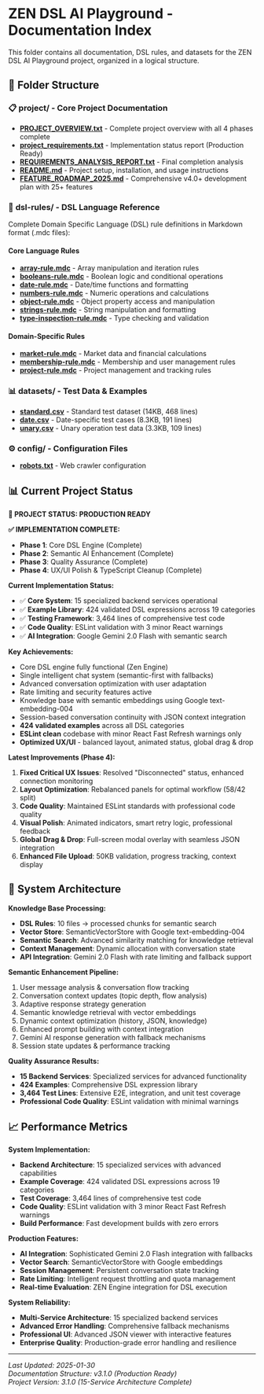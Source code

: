 # ZEN DSL AI Playground - Documentation Index

This folder contains all documentation, DSL rules, and datasets for the ZEN DSL AI Playground project, organized in a logical structure.

## 📂 Folder Structure

### 📋 **project/** - Core Project Documentation
- **[PROJECT_OVERVIEW.txt](./project/PROJECT_OVERVIEW.txt)** - Complete project overview with all 4 phases complete
- **[project_requirements.txt](./project/project_requirements.txt)** - Implementation status report (Production Ready)
- **[REQUIREMENTS_ANALYSIS_REPORT.txt](./project/REQUIREMENTS_ANALYSIS_REPORT.txt)** - Final completion analysis
- **[README.md](./project/README.md)** - Project setup, installation, and usage instructions
- **[FEATURE_ROADMAP_2025.md](./FEATURE_ROADMAP_2025.md)** - Comprehensive v4.0+ development plan with 25+ features

### 🔧 **dsl-rules/** - DSL Language Reference
Complete Domain Specific Language (DSL) rule definitions in Markdown format (.mdc files):

#### Core Language Rules
- **[array-rule.mdc](./dsl-rules/array-rule.mdc)** - Array manipulation and iteration rules
- **[booleans-rule.mdc](./dsl-rules/booleans-rule.mdc)** - Boolean logic and conditional operations  
- **[date-rule.mdc](./dsl-rules/date-rule.mdc)** - Date/time functions and formatting
- **[numbers-rule.mdc](./dsl-rules/numbers-rule.mdc)** - Numeric operations and calculations
- **[object-rule.mdc](./dsl-rules/object-rule.mdc)** - Object property access and manipulation
- **[strings-rule.mdc](./dsl-rules/strings-rule.mdc)** - String manipulation and formatting
- **[type-inspection-rule.mdc](./dsl-rules/type-inspection-rule.mdc)** - Type checking and validation

#### Domain-Specific Rules
- **[market-rule.mdc](./dsl-rules/market-rule.mdc)** - Market data and financial calculations
- **[membership-rule.mdc](./dsl-rules/membership-rule.mdc)** - Membership and user management rules
- **[project-rule.mdc](./dsl-rules/project-rule.mdc)** - Project management and tracking rules

### 📊 **datasets/** - Test Data & Examples
- **[standard.csv](./datasets/standard.csv)** - Standard test dataset (14KB, 468 lines)
- **[date.csv](./datasets/date.csv)** - Date-specific test cases (8.3KB, 191 lines)
- **[unary.csv](./datasets/unary.csv)** - Unary operation test data (3.3KB, 109 lines)

### ⚙️ **config/** - Configuration Files  
- **[robots.txt](./config/robots.txt)** - Web crawler configuration

## 📊 Current Project Status

**🎯 PROJECT STATUS: PRODUCTION READY**

**✅ IMPLEMENTATION COMPLETE:**
- **Phase 1**: Core DSL Engine (Complete)
- **Phase 2**: Semantic AI Enhancement (Complete) 
- **Phase 3**: Quality Assurance (Complete)
- **Phase 4**: UX/UI Polish & TypeScript Cleanup (Complete)

**Current Implementation Status:**
- ✅ **Core System**: 15 specialized backend services operational
- ✅ **Example Library**: 424 validated DSL expressions across 19 categories
- ✅ **Testing Framework**: 3,464 lines of comprehensive test code
- ✅ **Code Quality**: ESLint validation with 3 minor React warnings
- ✅ **AI Integration**: Google Gemini 2.0 Flash with semantic search

**Key Achievements:**
- Core DSL engine fully functional (Zen Engine)
- Single intelligent chat system (semantic-first with fallbacks)
- Advanced conversation optimization with user adaptation
- Rate limiting and security features active
- Knowledge base with semantic embeddings using Google text-embedding-004
- Session-based conversation continuity with JSON context integration
- **424 validated examples** across all DSL categories
- **ESLint clean** codebase with minor React Fast Refresh warnings only
- **Optimized UX/UI** - balanced layout, animated status, global drag & drop

**Latest Improvements (Phase 4):**
1. **Fixed Critical UX Issues**: Resolved "Disconnected" status, enhanced connection monitoring
2. **Layout Optimization**: Rebalanced panels for optimal workflow (58/42 split)
3. **Code Quality**: Maintained ESLint standards with professional code quality
4. **Visual Polish**: Animated indicators, smart retry logic, professional feedback
5. **Global Drag & Drop**: Full-screen modal overlay with seamless JSON integration
6. **Enhanced File Upload**: 50KB validation, progress tracking, context display

## 🎯 System Architecture

**Knowledge Base Processing:**
- **DSL Rules**: 10 files → processed chunks for semantic search
- **Vector Store**: SemanticVectorStore with Google text-embedding-004
- **Semantic Search**: Advanced similarity matching for knowledge retrieval
- **Context Management**: Dynamic allocation with conversation state
- **API Integration**: Gemini 2.0 Flash with rate limiting and fallback support

**Semantic Enhancement Pipeline:**
1. User message analysis & conversation flow tracking
2. Conversation context updates (topic depth, flow analysis)
3. Adaptive response strategy generation
4. Semantic knowledge retrieval with vector embeddings
5. Dynamic context optimization (history, JSON, knowledge)
6. Enhanced prompt building with context integration
7. Gemini AI response generation with fallback mechanisms
8. Session state updates & performance tracking

**Quality Assurance Results:**
- **15 Backend Services**: Specialized services for advanced functionality
- **424 Examples**: Comprehensive DSL expression library
- **3,464 Test Lines**: Extensive E2E, integration, and unit test coverage
- **Professional Code Quality**: ESLint validation with minimal warnings

## 📈 Performance Metrics

**System Implementation:**
- **Backend Architecture**: 15 specialized services with advanced capabilities
- **Example Coverage**: 424 validated DSL expressions across 19 categories
- **Test Coverage**: 3,464 lines of comprehensive test code
- **Code Quality**: ESLint validation with 3 minor React Fast Refresh warnings
- **Build Performance**: Fast development builds with zero errors

**Production Features:**
- **AI Integration**: Sophisticated Gemini 2.0 Flash integration with fallbacks
- **Vector Search**: SemanticVectorStore with Google embeddings
- **Session Management**: Persistent conversation state tracking
- **Rate Limiting**: Intelligent request throttling and quota management
- **Real-time Evaluation**: ZEN Engine integration for DSL execution

**System Reliability:**
- **Multi-Service Architecture**: 15 specialized backend services
- **Advanced Error Handling**: Comprehensive fallback mechanisms
- **Professional UI**: Advanced JSON viewer with interactive features
- **Enterprise Quality**: Production-grade error handling and resilience

---

*Last Updated: 2025-01-30*  
*Documentation Structure: v3.1.0 (Production Ready)*  
*Project Version: 3.1.0 (15-Service Architecture Complete)* 